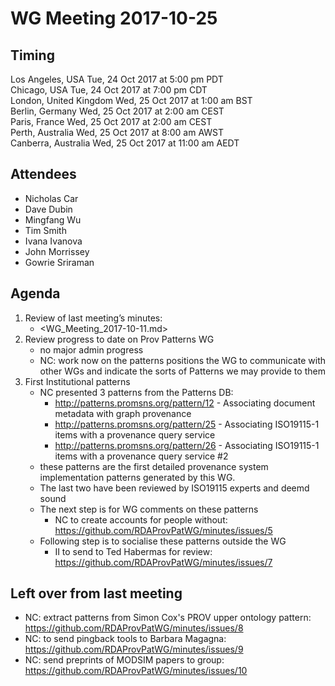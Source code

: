 # WG Meeting 2017-10-25

## Timing
Los Angeles, USA          Tue, 24 Oct 2017 at 5:00 pm PDT     
Chicago, USA              Tue, 24 Oct 2017 at 7:00 pm CDT     
London, United Kingdom    Wed, 25 Oct 2017 at 1:00 am BST     
Berlin, Germany           Wed, 25 Oct 2017 at 2:00 am CEST    
Paris, France             Wed, 25 Oct 2017 at 2:00 am CEST    
Perth, Australia          Wed, 25 Oct 2017 at 8:00 am AWST    
Canberra, Australia       Wed, 25 Oct 2017 at 11:00 am AEDT

## Attendees
* Nicholas Car
* Dave Dubin
* Mingfang Wu
* Tim Smith
* Ivana Ivanova
* John Morrissey
* Gowrie Sriraman

## Agenda
1. Review of last meeting’s minutes:
	* <WG_Meeting_2017-10-11.md>
2. Review progress to date on Prov Patterns WG
	* no major admin progress
	* NC: work now on the patterns positions the WG to communicate with other WGs and indicate the sorts of Patterns we may provide to them
3. First Institutional patterns
	* NC presented 3 patterns from the Patterns DB: 
		* <http://patterns.promsns.org/pattern/12> - Associating document metadata with graph provenance
		* <http://patterns.promsns.org/pattern/25> - Associating ISO19115-1 items with a provenance query service
		* <http://patterns.promsns.org/pattern/26> - Associating ISO19115-1 items with a provenance query service #2 
	* these patterns are the first detailed provenance system implementation patterns generated by this WG. 
	* The last two have been reviewed by ISO19115 experts and deemd sound
	* The next step is for WG comments on these patterns
		* NC to create accounts for people without: <https://github.com/RDAProvPatWG/minutes/issues/5>
	* Following step is to socialise these patterns outside the WG
		* II to send to Ted Habermas for review: <https://github.com/RDAProvPatWG/minutes/issues/7>

## Left over from last meeting
* NC: extract patterns from Simon Cox's PROV upper ontology pattern: <https://github.com/RDAProvPatWG/minutes/issues/8>
* NC: to send pingback tools to Barbara Magagna: <https://github.com/RDAProvPatWG/minutes/issues/9>
* NC: send preprints of MODSIM papers to group: <https://github.com/RDAProvPatWG/minutes/issues/10>
